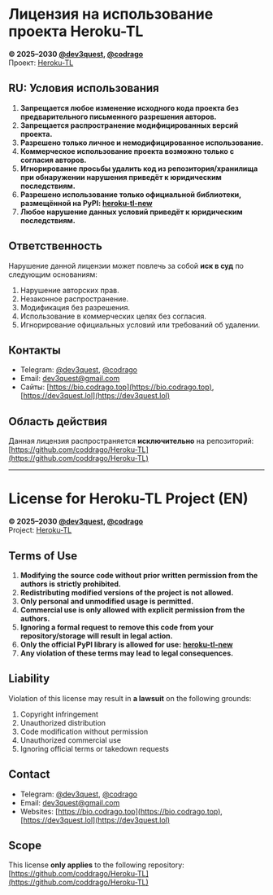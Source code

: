 # Лицензия на использование проекта Heroku-TL

**© 2025–2030 [@dev3quest](https://t.me/dev3quest), [@codrago](https://t.me/codrago)**  
Проект: [Heroku-TL](https://github.com/coddrago/Heroku-TL)

## RU: Условия использования

1. **Запрещается любое изменение исходного кода проекта без предварительного письменного разрешения авторов.**  
2. **Запрещается распространение модифицированных версий проекта.**  
3. **Разрешено только личное и немодифицированное использование.**  
4. **Коммерческое использование проекта возможно только с согласия авторов.**  
5. **Игнорирование просьбы удалить код из репозитория/хранилища при обнаружении нарушения приведёт к юридическим последствиям.**  
6. **Разрешено использование только официальной библиотеки, размещённой на PyPI: [heroku-tl-new](https://pypi.org/project/heroku-tl-new/)**  
7. **Любое нарушение данных условий приведёт к юридическим последствиям.**

## Ответственность

Нарушение данной лицензии может повлечь за собой **иск в суд** по следующим основаниям:

1. Нарушение авторских прав.  
2. Незаконное распространение.  
3. Модификация без разрешения.  
4. Использование в коммерческих целях без согласия.  
5. Игнорирование официальных условий или требований об удалении.

## Контакты

- Telegram: [@dev3quest](https://t.me/dev3quest), [@codrago](https://t.me/codrago)  
- Email: [dev3quest@gmail.com](mailto:dev3quest@gmail.com)  
- Сайты: [https://bio.codrago.top](https://bio.codrago.top), [https://dev3quest.lol](https://dev3quest.lol)

## Область действия

Данная лицензия распространяется **исключительно** на репозиторий:  
[https://github.com/coddrago/Heroku-TL](https://github.com/coddrago/Heroku-TL)

---

# License for Heroku-TL Project (EN)

**© 2025–2030 [@dev3quest](https://t.me/dev3quest), [@codrago](https://t.me/codrago)**  
Project: [Heroku-TL](https://github.com/coddrago/Heroku-TL)

## Terms of Use

1. **Modifying the source code without prior written permission from the authors is strictly prohibited.**  
2. **Redistributing modified versions of the project is not allowed.**  
3. **Only personal and unmodified usage is permitted.**  
4. **Commercial use is only allowed with explicit permission from the authors.**  
5. **Ignoring a formal request to remove this code from your repository/storage will result in legal action.**  
6. **Only the official PyPI library is allowed for use: [heroku-tl-new](https://pypi.org/project/heroku-tl-new/)**  
7. **Any violation of these terms may lead to legal consequences.**

## Liability

Violation of this license may result in **a lawsuit** on the following grounds:

1. Copyright infringement  
2. Unauthorized distribution  
3. Code modification without permission  
4. Unauthorized commercial use  
5. Ignoring official terms or takedown requests

## Contact

- Telegram: [@dev3quest](https://t.me/dev3quest), [@codrago](https://t.me/codrago)  
- Email: [dev3quest@gmail.com](mailto:dev3quest@gmail.com)  
- Websites: [https://bio.codrago.top](https://bio.codrago.top), [https://dev3quest.lol](https://dev3quest.lol)

## Scope

This license **only applies** to the following repository:  
[https://github.com/coddrago/Heroku-TL](https://github.com/coddrago/Heroku-TL)
